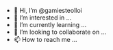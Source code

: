 - 👋 Hi, I’m @gamiesteolloi
- 👀 I’m interested in ...
- 🌱 I’m currently learning ...
- 💞️ I’m looking to collaborate on ...
- 📫 How to reach me ...

<!---
gamiesteolloi/gamiesteolloi is a ✨ special ✨ repository because its `README.md` (this file) appears on your GitHub profile.
You can click the Preview link to take a look at your changes.
--->
